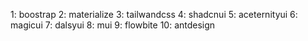 <!-- video-1: css frameworks: -->
1: boostrap
2: materialize
3: tailwandcss
4: shadcnui
5: aceternityui
6: magicui
7: dalsyui
8: mui
9: flowbite
10: antdesign